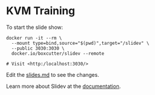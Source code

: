# KVM Training

To start the slide show:

```
docker run -it --rm \
  --mount type=bind,source="$(pwd)",target="/slidev" \
  --public 3030:3030 \
  docker.io/boxcutter/slidev --remote

# Visit <http:/localhost:3030/>
```

Edit the [slides.md](./slides.md) to see the changes.

Learn more about Slidev at the [documentation](https://sli.dev/).
